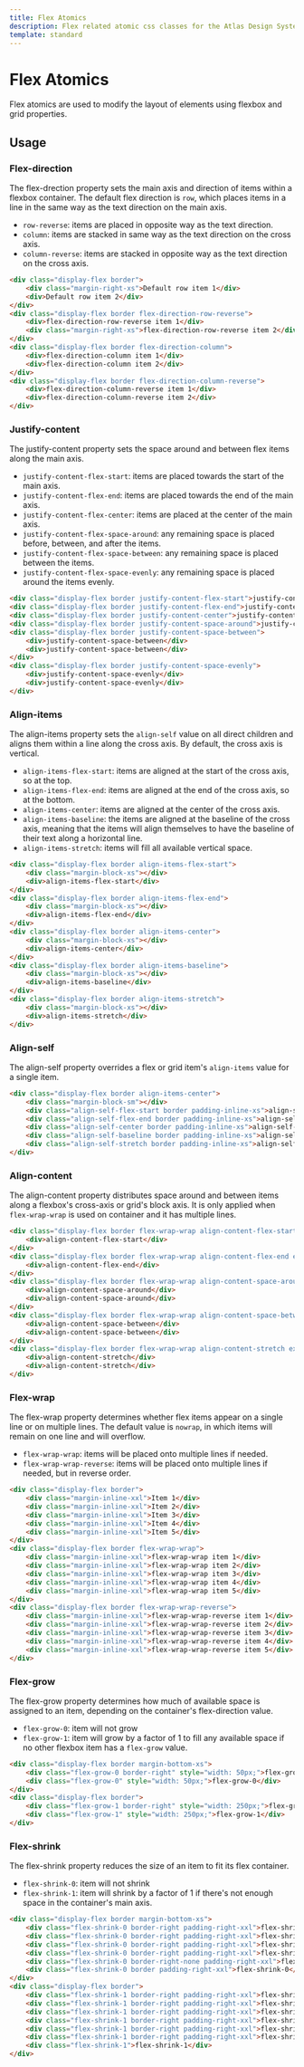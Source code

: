 ```yaml
---
title: Flex Atomics
description: Flex related atomic css classes for the Atlas Design System
template: standard
---
```


# Flex Atomics

Flex atomics are used to modify the layout of elements using flexbox and grid properties.

## Usage

### Flex-direction

The flex-drection property sets the main axis and direction of items within a flexbox container. The default flex direction is `row`, which places items in a line in the same way as the text direction on the main axis.

- `row-reverse`: items are placed in opposite way as the text direction.
- `column`: items are stacked in same way as the text direction on the cross axis.
- `column-reverse`: items are stacked in opposite way as the text direction on the cross axis.

```html
<div class="display-flex border">
	<div class="margin-right-xs">Default row item 1</div>
	<div>Default row item 2</div>
</div>
<div class="display-flex border flex-direction-row-reverse">
	<div>flex-direction-row-reverse item 1</div>
	<div class="margin-right-xs">flex-direction-row-reverse item 2</div>
</div>
<div class="display-flex border flex-direction-column">
	<div>flex-direction-column item 1</div>
	<div>flex-direction-column item 2</div>
</div>
<div class="display-flex border flex-direction-column-reverse">
	<div>flex-direction-column-reverse item 1</div>
	<div>flex-direction-column-reverse item 2</div>
</div>
```

### Justify-content

The justify-content property sets the space around and between flex items along the main axis.

- `justify-content-flex-start`: items are placed towards the start of the main axis.
- `justify-content-flex-end`: items are placed towards the end of the main axis.
- `justify-content-flex-center`: items are placed at the center of the main axis.
- `justify-content-flex-space-around`: any remaining space is placed before, between, and after the items.
- `justify-content-flex-space-between`: any remaining space is placed between the items.
- `justify-content-flex-space-evenly`: any remaining space is placed around the items evenly.

```html
<div class="display-flex border justify-content-flex-start">justify-content-flex-start</div>
<div class="display-flex border justify-content-flex-end">justify-content-flex-end</div>
<div class="display-flex border justify-content-center">justify-content-center</div>
<div class="display-flex border justify-content-space-around">justify-content-space-around</div>
<div class="display-flex border justify-content-space-between">
	<div>justify-content-space-between</div>
	<div>justify-content-space-between</div>
</div>
<div class="display-flex border justify-content-space-evenly">
	<div>justify-content-space-evenly</div>
	<div>justify-content-space-evenly</div>
</div>
```

### Align-items

The align-items property sets the `align-self` value on all direct children and aligns them within a line along the cross axis. By default, the cross axis is vertical.

- `align-items-flex-start`: items are aligned at the start of the cross axis, so at the top.
- `align-items-flex-end`: items are aligned at the end of the cross axis, so at the bottom.
- `align-items-center`: items are aligned at the center of the cross axis.
- `align-items-baseline`: the items are aligned at the baseline of the cross axis, meaning that the items will align themselves to have the baseline of their text along a horizontal line.
- `align-items-stretch`: items will fill all available vertical space.

```html
<div class="display-flex border align-items-flex-start">
	<div class="margin-block-xs"></div>
	<div>align-items-flex-start</div>
</div>
<div class="display-flex border align-items-flex-end">
	<div class="margin-block-xs"></div>
	<div>align-items-flex-end</div>
</div>
<div class="display-flex border align-items-center">
	<div class="margin-block-xs"></div>
	<div>align-items-center</div>
</div>
<div class="display-flex border align-items-baseline">
	<div class="margin-block-xs"></div>
	<div>align-items-baseline</div>
</div>
<div class="display-flex border align-items-stretch">
	<div class="margin-block-xs"></div>
	<div>align-items-stretch</div>
</div>
```

### Align-self

The align-self property overrides a flex or grid item's `align-items` value for a single item.

```html
<div class="display-flex border align-items-center">
	<div class="margin-block-sm"></div>
	<div class="align-self-flex-start border padding-inline-xs">align-self-flex-start</div>
	<div class="align-self-flex-end border padding-inline-xs">align-self-flex-end</div>
	<div class="align-self-center border padding-inline-xs">align-self-center</div>
	<div class="align-self-baseline border padding-inline-xs">align-self-baseline</div>
	<div class="align-self-stretch border padding-inline-xs">align-self-stretch</div>
</div>
```

### Align-content

The align-content property distributes space around and between items along a flexbox's cross-axis or grid's block axis. It is only applied when `flex-wrap-wrap` is used on container and it has multiple lines.

```html
<div class="display-flex border flex-wrap-wrap align-content-flex-start example-height">
	<div>align-content-flex-start</div>
</div>
<div class="display-flex border flex-wrap-wrap align-content-flex-end example-height">
	<div>align-content-flex-end</div>
</div>
<div class="display-flex border flex-wrap-wrap align-content-space-around example-height">
	<div>align-content-space-around</div>
	<div>align-content-space-around</div>
</div>
<div class="display-flex border flex-wrap-wrap align-content-space-between example-height">
	<div>align-content-space-between</div>
	<div>align-content-space-between</div>
</div>
<div class="display-flex border flex-wrap-wrap align-content-stretch example-height">
	<div>align-content-stretch</div>
	<div>align-content-stretch</div>
</div>
```

### Flex-wrap

The flex-wrap property determines whether flex items appear on a single line or on multiple lines. The default value is `nowrap`, in which items will remain on one line and will overflow.

- `flex-wrap-wrap`: items will be placed onto multiple lines if needed.
- `flex-wrap-wrap-reverse`: items will be placed onto multiple lines if needed, but in reverse order.

```html
<div class="display-flex border">
	<div class="margin-inline-xxl">Item 1</div>
	<div class="margin-inline-xxl">Item 2</div>
	<div class="margin-inline-xxl">Item 3</div>
	<div class="margin-inline-xxl">Item 4</div>
	<div class="margin-inline-xxl">Item 5</div>
</div>
<div class="display-flex border flex-wrap-wrap">
	<div class="margin-inline-xxl">flex-wrap-wrap item 1</div>
	<div class="margin-inline-xxl">flex-wrap-wrap item 2</div>
	<div class="margin-inline-xxl">flex-wrap-wrap item 3</div>
	<div class="margin-inline-xxl">flex-wrap-wrap item 4</div>
	<div class="margin-inline-xxl">flex-wrap-wrap item 5</div>
</div>
<div class="display-flex border flex-wrap-wrap-reverse">
	<div class="margin-inline-xxl">flex-wrap-wrap-reverse item 1</div>
	<div class="margin-inline-xxl">flex-wrap-wrap-reverse item 2</div>
	<div class="margin-inline-xxl">flex-wrap-wrap-reverse item 3</div>
	<div class="margin-inline-xxl">flex-wrap-wrap-reverse item 4</div>
	<div class="margin-inline-xxl">flex-wrap-wrap-reverse item 5</div>
</div>
```

### Flex-grow

The flex-grow property determines how much of available space is assigned to an item, depending on the container's flex-direction value.

- `flex-grow-0`: item will not grow
- `flex-grow-1`: item will grow by a factor of 1 to fill any available space if no other flexbox item has a `flex-grow` value.

```html
<div class="display-flex border margin-bottom-xs">
	<div class="flex-grow-0 border-right" style="width: 50px;">flex-grow-0</div>
	<div class="flex-grow-0" style="width: 50px;">flex-grow-0</div>
</div>
<div class="display-flex border">
	<div class="flex-grow-1 border-right" style="width: 250px;">flex-grow-1</div>
	<div class="flex-grow-1" style="width: 250px;">flex-grow-1</div>
</div>
```

### Flex-shrink

The flex-shrink property reduces the size of an item to fit its flex container.

- `flex-shrink-0`: item will not shrink
- `flex-shrink-1`: item will shrink by a factor of 1 if there's not enough space in the container's main axis.

```html
<div class="display-flex border margin-bottom-xs">
	<div class="flex-shrink-0 border-right padding-right-xxl">flex-shrink-0</div>
	<div class="flex-shrink-0 border-right padding-right-xxl">flex-shrink-0</div>
	<div class="flex-shrink-0 border-right padding-right-xxl">flex-shrink-0</div>
	<div class="flex-shrink-0 border-right padding-right-xxl">flex-shrink-0</div>
	<div class="flex-shrink-0 border-right-none padding-right-xxl">flex-shrink-0</div>
	<div class="flex-shrink-0 border padding-right-xxl">flex-shrink-0</div>
</div>
<div class="display-flex border">
	<div class="flex-shrink-1 border-right padding-right-xxl">flex-shrink-1</div>
	<div class="flex-shrink-1 border-right padding-right-xxl">flex-shrink-1</div>
	<div class="flex-shrink-1 border-right padding-right-xxl">flex-shrink-1</div>
	<div class="flex-shrink-1 border-right padding-right-xxl">flex-shrink-1</div>
	<div class="flex-shrink-1 border-right padding-right-xxl">flex-shrink-1</div>
	<div class="flex-shrink-1 border-right padding-right-xxl">flex-shrink-1</div>
	<div class="flex-shrink-1">flex-shrink-1</div>
</div>
```
